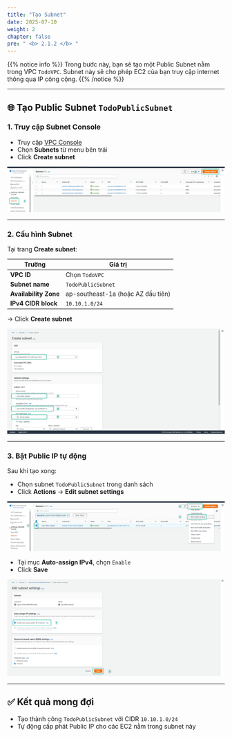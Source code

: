```yaml
---
title: "Tạo Subnet"
date: 2025-07-10
weight: 2
chapter: false
pre: " <b> 2.1.2 </b> "
---
```


{{% notice info %}}
Trong bước này, bạn sẽ tạo một Public Subnet nằm trong VPC `TodoVPC`. Subnet này sẽ cho phép EC2 của bạn truy cập internet thông qua IP công cộng.
{{% /notice %}}

---

## 🌐 Tạo Public Subnet `TodoPublicSubnet`

### 1. Truy cập Subnet Console

- Truy cập [VPC Console](https://console.aws.amazon.com/vpc/home)
- Chọn **Subnets** từ menu bên trái
- Click **Create subnet**

![Subnet](/images/2.prerequisite/003-create-subnet.png)

---

### 2. Cấu hình Subnet

Tại trang **Create subnet**:

| Trường                | Giá trị                         |
|------------------------|----------------------------------|
| **VPC ID**             | Chọn `TodoVPC`                 |
| **Subnet name**        | `TodoPublicSubnet`             |
| **Availability Zone**  | ap-southeast-1a (hoặc AZ đầu tiên) |
| **IPv4 CIDR block**    | `10.10.1.0/24`                 |

→ Click **Create subnet**

![Subnet](/images/2.prerequisite/004-create-subnet.png)

---

### 3. Bật Public IP tự động

Sau khi tạo xong:

- Chọn subnet `TodoPublicSubnet` trong danh sách
- Click **Actions** → **Edit subnet settings**

![Subnet](/images/2.prerequisite/005-edit-subnet-setting.png)

- Tại mục **Auto-assign IPv4**, chọn `Enable`
- Click **Save**

![Subnet](/images/2.prerequisite/006-enable-public-ip.png)

---

## ✅ Kết quả mong đợi

- Tạo thành công `TodoPublicSubnet` với CIDR `10.10.1.0/24`
- Tự động cấp phát Public IP cho các EC2 nằm trong subnet này
